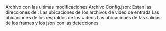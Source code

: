 Archivo con las ultimas modificaciones
Archivo Config.json:
  Estan las direcciones de :
                            Las ubicaciones de los archivos de video de entrada
                            Las ubicaciones de los respaldos de los videos
                            Las ubicaciones de las salidas de los frames y los json con las detecciones
                            
  
